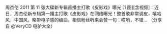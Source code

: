 周杰伦 2011 第 11 张大碟新专辑首播主打歌《皮影戏》曝光 [1 图][含视频]：近日，周杰伦新专辑第一播主打歌《皮影戏》在网络曝光！整首歌非常调皮，嘻哈风，中国风，略带电子感的编曲。相信粉丝听来会赞一句：哎哟，不错... （分享自 @VeryCD 电驴大全）​​​​
